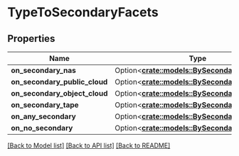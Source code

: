 # TypeToSecondaryFacets

## Properties

Name | Type | Description | Notes
------------ | ------------- | ------------- | -------------
**on_secondary_nas** | Option<[**crate::models::BySecondaryTypeFacet**](by_secondary_type_facet.md)> |  | [optional]
**on_secondary_public_cloud** | Option<[**crate::models::BySecondaryTypeFacet**](by_secondary_type_facet.md)> |  | [optional]
**on_secondary_object_cloud** | Option<[**crate::models::BySecondaryTypeFacet**](by_secondary_type_facet.md)> |  | [optional]
**on_secondary_tape** | Option<[**crate::models::BySecondaryTypeFacet**](by_secondary_type_facet.md)> |  | [optional]
**on_any_secondary** | Option<[**crate::models::BySecondaryTypeFacet**](by_secondary_type_facet.md)> |  | [optional]
**on_no_secondary** | Option<[**crate::models::BySecondaryTypeFacet**](by_secondary_type_facet.md)> |  | [optional]

[[Back to Model list]](../README.md#documentation-for-models) [[Back to API list]](../README.md#documentation-for-api-endpoints) [[Back to README]](../README.md)


